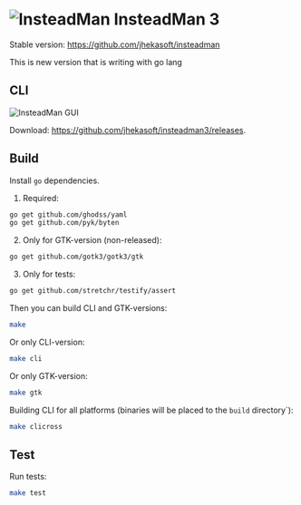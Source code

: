 ![InsteadMan](https://github.com/jhekasoft/insteadman3/raw/master/resources/images/logo32x32.png "InsteadMan") 
InsteadMan 3
============

Stable version: https://github.com/jhekasoft/insteadman

This is new version that is writing with go lang


CLI
---

![InsteadMan GUI](https://github.com/jhekasoft/insteadman3/raw/master/resources/images/cli-3_0_1-screenshot.png "InsteadMan GUI")

Download: https://github.com/jhekasoft/insteadman3/releases.

Build
-----

Install `go` dependencies.

1. Required:

```bash
go get github.com/ghodss/yaml
go get github.com/pyk/byten
```

2. Only for GTK-version (non-released):

```bash
go get github.com/gotk3/gotk3/gtk
```

3. Only for tests:

```bash
go get github.com/stretchr/testify/assert
```

Then you can build CLI and GTK-versions:

```bash
make
```

Or only CLI-version:

```bash
make cli
```

Or only GTK-version:

```bash
make gtk
```

Building CLI for all platforms (binaries will be placed to the `build` directory`):

```bash
make clicross
```

Test
----

Run tests:

```bash
make test
```

